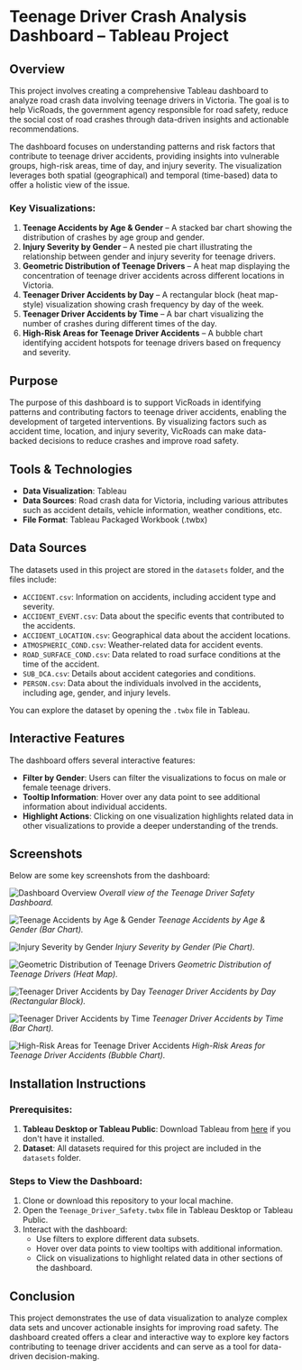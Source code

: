 # Teenage Driver Crash Analysis Dashboard – Tableau Project

## Overview

This project involves creating a comprehensive Tableau dashboard to analyze road crash data involving teenage drivers in Victoria. The goal is to help VicRoads, the government agency responsible for road safety, reduce the social cost of road crashes through data-driven insights and actionable recommendations.

The dashboard focuses on understanding patterns and risk factors that contribute to teenage driver accidents, providing insights into vulnerable groups, high-risk areas, time of day, and injury severity. The visualization leverages both spatial (geographical) and temporal (time-based) data to offer a holistic view of the issue.

### Key Visualizations:
1. **Teenage Accidents by Age & Gender** – A stacked bar chart showing the distribution of crashes by age group and gender.
2. **Injury Severity by Gender** – A nested pie chart illustrating the relationship between gender and injury severity for teenage drivers.
3. **Geometric Distribution of Teenage Drivers** – A heat map displaying the concentration of teenage driver accidents across different locations in Victoria.
4. **Teenager Driver Accidents by Day** – A rectangular block (heat map-style) visualization showing crash frequency by day of the week.
5. **Teenager Driver Accidents by Time** – A bar chart visualizing the number of crashes during different times of the day.
6. **High-Risk Areas for Teenage Driver Accidents** – A bubble chart identifying accident hotspots for teenage drivers based on frequency and severity.

## Purpose
The purpose of this dashboard is to support VicRoads in identifying patterns and contributing factors to teenage driver accidents, enabling the development of targeted interventions. By visualizing factors such as accident time, location, and injury severity, VicRoads can make data-backed decisions to reduce crashes and improve road safety.

## Tools & Technologies
- **Data Visualization**: Tableau
- **Data Sources**: Road crash data for Victoria, including various attributes such as accident details, vehicle information, weather conditions, etc.
- **File Format**: Tableau Packaged Workbook (.twbx)

## Data Sources
The datasets used in this project are stored in the `datasets` folder, and the files include:

- `ACCIDENT.csv`: Information on accidents, including accident type and severity.
- `ACCIDENT_EVENT.csv`: Data about the specific events that contributed to the accidents.
- `ACCIDENT_LOCATION.csv`: Geographical data about the accident locations.
- `ATMOSPHERIC_COND.csv`: Weather-related data for accident events.
- `ROAD_SURFACE_COND.csv`: Data related to road surface conditions at the time of the accident.
- `SUB_DCA.csv`: Details about accident categories and conditions.
- `PERSON.csv`: Data about the individuals involved in the accidents, including age, gender, and injury levels.

You can explore the dataset by opening the `.twbx` file in Tableau.

## Interactive Features
The dashboard offers several interactive features:
- **Filter by Gender**: Users can filter the visualizations to focus on male or female teenage drivers.
- **Tooltip Information**: Hover over any data point to see additional information about individual accidents.
- **Highlight Actions**: Clicking on one visualization highlights related data in other visualizations to provide a deeper understanding of the trends.

## Screenshots
Below are some key screenshots from the dashboard:

![Dashboard Overview](screenshots/dashboard_overview.png)
_Overall view of the Teenage Driver Safety Dashboard._

![Teenage Accidents by Age & Gender](screenshots/chart1_age_gender.png)
_Teenage Accidents by Age & Gender (Bar Chart)._

![Injury Severity by Gender](screenshots/chart2_injury_pie.png)
_Injury Severity by Gender (Pie Chart)._

![Geometric Distribution of Teenage Drivers](screenshots/chart3_heatmap.png)
_Geometric Distribution of Teenage Drivers (Heat Map)._

![Teenager Driver Accidents by Day](screenshots/chart4&5_day.png)
_Teenager Driver Accidents by Day (Rectangular Block)._

![Teenager Driver Accidents by Time](screenshots/chart4&5_day.png)
_Teenager Driver Accidents by Time (Bar Chart)._

![High-Risk Areas for Teenage Driver Accidents](screenshots/chart6_bubbles.png)
_High-Risk Areas for Teenage Driver Accidents (Bubble Chart)._

## Installation Instructions
### Prerequisites:
1. **Tableau Desktop or Tableau Public**: Download Tableau from [here](https://www.tableau.com/products/desktop) if you don't have it installed.
2. **Dataset**: All datasets required for this project are included in the `datasets` folder.

### Steps to View the Dashboard:
1. Clone or download this repository to your local machine.
2. Open the `Teenage_Driver_Safety.twbx` file in Tableau Desktop or Tableau Public.
3. Interact with the dashboard:
   - Use filters to explore different data subsets.
   - Hover over data points to view tooltips with additional information.
   - Click on visualizations to highlight related data in other sections of the dashboard.

## Conclusion
This project demonstrates the use of data visualization to analyze complex data sets and uncover actionable insights for improving road safety. The dashboard created offers a clear and interactive way to explore key factors contributing to teenage driver accidents and can serve as a tool for data-driven decision-making.
